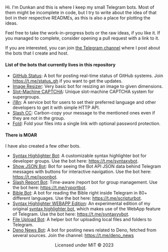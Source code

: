 Hi. I'm Dunkan and this is where I keep my small Telegram bots. Most of
them might be incomplete in code, but I try to write about the idea of that bot
in their respective READMEs, as this is also a place for plotting the ideas.

Feel free to take the work-in-progress bots or the raw ideas, if you like it. If
you managed to complete, consider opening a pull request with a link to it.

If you are interested, you can join [the Telegram channel](https://t.me/dcbots)
where I post about the bots that I create and host.

#### List of the bots that currently lives in this repository

- [GitHub Status](./github_status): A bot for posting real-time status of GitHub systems. Join https://t.me/status_gh if you want to get the updates.
- [Image Resizer](./image_resize): Very basic bot for resizing an image to given dimensions.
- [Slot-Machine CAPTCHA](./slot_machine_captcha): Unique slot-machine CAPTCHA system for supergroups.
- [i18n](./i18n): A service bot for users to set their preferred language and other developers to get it with simple HTTP API.
- [Slash CC](./cc): Carbon-copy your message to the mentioned ones even if they are not in the group.
- [Fold](./fold): Fold your files into a single link with optional password protection.

#### There is MOAR

I have also created a few other bots.

- [Syntax Highlighter Bot](https://github.com/dcdunkan/syntax-highlighter-bot): A customizable syntax highlighter bot for developer groups. Use the bot here: https://t.me/syntaxybot.
- [Show JSON Bot](https://github.com/dcdunkan/show-json-bot):
  Bot for seeing the Bot API JSON data behind Telegram messages with buttons for
  interactive navigation. Use the bot here: https://t.me/jsoonbot.
- [Slash Report Bot](https://github.com/dcdunkan/ryportbot):
  Time-aware /report bot for group management. Use the bot here: https://t.me/ryportbot.
- [Bible Bot](https://github.com/dcdunkan/bible-bot):
  A bot for reading the Bible right inside Telegram in 80+ different languages.
  Use the bot here: https://t.me/scripturbot.
- [Syntax Highlighter WEBAPP Edition](https://github.com/dcdunkan/tg-webapp-syntax-highlighter):
  An experimental edition of my original
  [syntax highlighter bot](https://github.com/dcdunkan/syntax-highlighter-bot),
  which makes use of the WebApp feature of Telegram. Use the bot here: https://t.me/syntaxyybot.
- [File Upload Bot](https://github.com/dcdunkan/file-upload-bot):
  A helper bot for uploading local files and folders to Telegram.
- [Deno News Bot](https://github.com/dcdunkan/deno-bot):
  A bot for posting news related to Deno, fetched from several sources. Join the channel: https://t.me/deno_news


<div align="center">

Licensed under MIT &copy; 2023
</div>